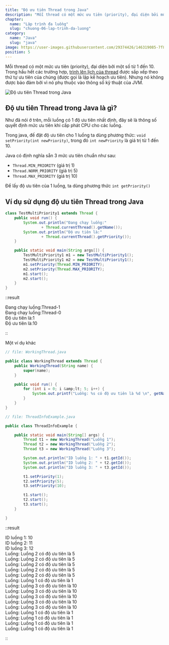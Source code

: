 ```yaml
---
title: "Độ ưu tiên Thread trong Java"
description: "Mỗi thread có một mức ưu tiên (priority), đại diện bởi một số từ 1 đến 10. Trong hầu hết các trường hợp, trình lên lịch của thread được sắp xếp theo thứ tự ưu tiên của chúng (được gọi là lập kế hoạch ưu tiên)"
chapter:
  name: "Lập trình đa luồng"
  slug: "chuong-06-lap-trinh-da-luong"
category:
  name: "Java"
  slug: "java"
image: https://user-images.githubusercontent.com/29374426/146319085-7f834fbb-f3a4-49a8-996a-13d14b00efd0.png
position: 5
---
```


Mỗi thread có một mức ưu tiên (priority), đại diện bởi một số từ 1 đến 10. Trong hầu hết các trường hợp, [trình lên lịch của thread](/bai-viet/java/trinh-len-lich-cua-thread-trong-java) được sắp xếp theo thứ tự ưu tiên của chúng (được gọi là lập kế hoạch ưu tiên). Nhưng nó không được bảo đảm bởi vì nó phụ thuộc vào thông số kỹ thuật của JVM.

![Độ ưu tiên Thread trong Java](https://user-images.githubusercontent.com/29374426/146319085-7f834fbb-f3a4-49a8-996a-13d14b00efd0.png)

## Độ ưu tiên Thread trong Java là gì?

Như đã nói ở trên, mỗi luồng có 1 độ ưu tiên nhất định, đây sẽ là thông số quyết định mức ưu tiên khi cấp phát CPU cho các luồng.

Trong java, đế đặt độ ưu tiên cho 1 luồng ta dùng phương thức: `void setPriority(int newPriority)`, trong đó `int newPriority` là giá trị từ 1 đến 10.

Java có định nghĩa sẵn 3 mức ưu tiên chuẩn như sau:

- `Thread.MIN_PRIORITY` (giá trị 1)
- `Thread.NORM_PRIORITY` (giá trị 5)
- `Thread.MAX_PRIORITY` (giá trị 10)

Để lấy độ ưu tiên của 1 luồng, ta dùng phương thức `int getPriority()`

## Ví dụ sử dụng độ ưu tiên Thread trong Java

```java
class TestMultiPriority1 extends Thread {
    public void run() {
        System.out.println("Đang chạy luồng:"
                + Thread.currentThread().getName());
        System.out.println("Độ ưu tiên là:"
                + Thread.currentThread().getPriority());
    }

    public static void main(String args[]) {
        TestMultiPriority1 m1 = new TestMultiPriority1();
        TestMultiPriority1 m2 = new TestMultiPriority1();
        m1.setPriority(Thread.MIN_PRIORITY);
        m2.setPriority(Thread.MAX_PRIORITY);
        m1.start();
        m2.start();
    }
}
```

::result

Đang chạy luồng:Thread-1<br/>
Đang chạy luồng:Thread-0<br/>
Độ ưu tiên là:1<br/>
Độ ưu tiên là:10

::

Một ví dụ khác

```java
// file: WorkingThread.java

public class WorkingThread extends Thread {
    public WorkingThread(String name) {
        super(name);
    }

    public void run() {
        for (int i = 0; i &amp;lt; 5; i++) {
            System.out.printf("Luồng: %s có độ ưu tiên là %d \n", getName(), getPriority());
        }
    }
}
```

```java
// file: ThreadInfoExample.java

public class ThreadInfoExample {

    public static void main(String[] args) {
        Thread t1 = new WorkingThread("Luồng 1");
        Thread t2 = new WorkingThread("Luồng 2");
        Thread t3 = new WorkingThread("Luồng 3");

        System.out.println("ID luồng 1: " + t1.getId());
        System.out.println("ID luồng 2: " + t2.getId());
        System.out.println("ID luồng 3: " + t3.getId());

        t1.setPriority(1);
        t2.setPriority(5);
        t3.setPriority(10);

        t1.start();
        t2.start();
        t3.start();
    }

}
```

::result

ID luồng 1: 10<br/>
ID luồng 2: 11<br/>
ID luồng 3: 12<br/>
Luồng: Luồng 2 có độ ưu tiên là 5<br/>
Luồng: Luồng 2 có độ ưu tiên là 5<br/>
Luồng: Luồng 2 có độ ưu tiên là 5<br/>
Luồng: Luồng 2 có độ ưu tiên là 5<br/>
Luồng: Luồng 2 có độ ưu tiên là 5<br/>
Luồng: Luồng 1 có độ ưu tiên là 1<br/>
Luồng: Luồng 3 có độ ưu tiên là 10<br/>
Luồng: Luồng 3 có độ ưu tiên là 10<br/>
Luồng: Luồng 3 có độ ưu tiên là 10<br/>
Luồng: Luồng 3 có độ ưu tiên là 10<br/>
Luồng: Luồng 3 có độ ưu tiên là 10<br/>
Luồng: Luồng 1 có độ ưu tiên là 1<br/>
Luồng: Luồng 1 có độ ưu tiên là 1<br/>
Luồng: Luồng 1 có độ ưu tiên là 1<br/>
Luồng: Luồng 1 có độ ưu tiên là 1

::
